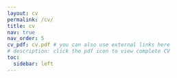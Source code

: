 ```yaml
---
layout: cv
permalink: /cv/
title: cv
nav: true
nav_order: 5
cv_pdf: cv.pdf # you can also use external links here
# description: click the pdf icon to view complete CV
toc:
  sidebar: left
---
```

